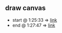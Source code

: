 ## draw canvas

- start @ 1:25:33 => [link](https://youtu.be/GFO_txvwK_c?t=85m33s)
- end @ 1:27:47 => [link](https://youtu.be/GFO_txvwK_c?t=87m47s)
